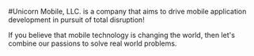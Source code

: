 #Unicorn Mobile, LLC. is a company that aims to drive mobile application development in pursuit of total disruption!

If you believe that mobile technology is changing the world, then let's combine our passions to solve real world problems.  
